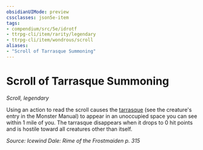 ```yaml
---
obsidianUIMode: preview
cssclasses: json5e-item
tags:
- compendium/src/5e/idrotf
- ttrpg-cli/item/rarity/legendary
- ttrpg-cli/item/wondrous/scroll
aliases: 
- "Scroll of Tarrasque Summoning"
---
```

# Scroll of Tarrasque Summoning
*Scroll, legendary*  


Using an action to read the scroll causes the [tarrasque](/3-Mechanics/CLI/bestiary/monstrosity/tarrasque.md) (see the creature's entry in the Monster Manual) to appear in an unoccupied space you can see within 1 mile of you. The tarrasque disappears when it drops to 0 hit points and is hostile toward all creatures other than itself.

*Source: Icewind Dale: Rime of the Frostmaiden p. 315*